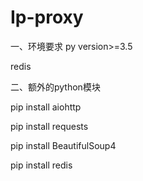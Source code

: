 # Ip-proxy

  一、环境要求
py version>=3.5 

redis

二、额外的python模块

pip install aiohttp

pip install requests

pip install BeautifulSoup4

pip install redis

